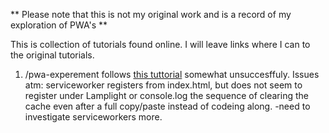 
** Please note that this is not my original work and is a record of my exploration of PWA's ** 


This is collection of tutorials found online. I will leave links where I can to the original tutorials. 

1. /pwa-experement follows [this tuttorial](https://engineering.musefind.com/build-your-first-progressive-web-app-with-react-8e1449c575cd) somewhat unsuccesffuly. Issues atm: serviceworker registers from index.html, but does not seem to register under Lamplight or console.log the sequence of clearing the cache even after a full copy/paste instead of codeing along. -need to investigate serviceworkers more. 

